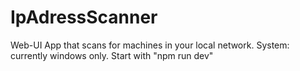 # IpAdressScanner
Web-UI App that scans for machines in your local network. System: currently windows only.
Start with "npm run dev" 
